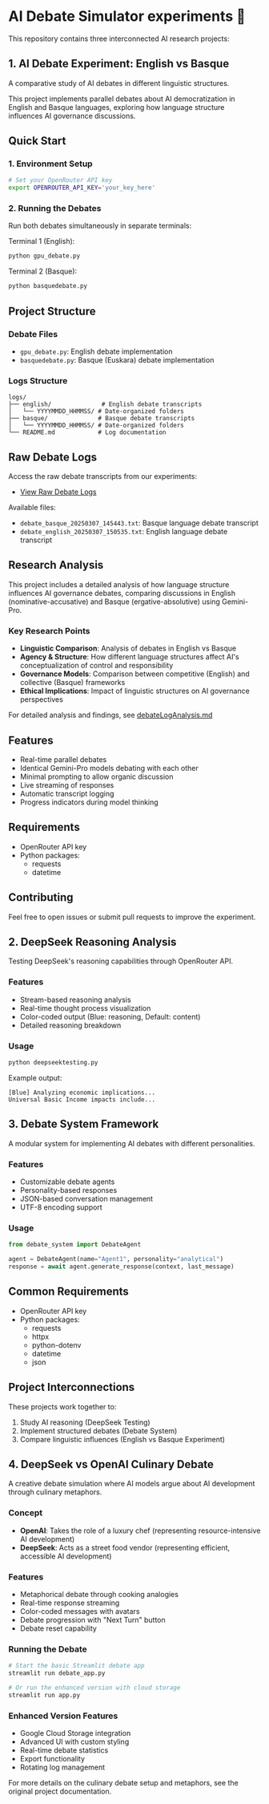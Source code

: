 # AI Debate Simulator experiments 🤖

This repository contains three interconnected AI research projects:

## 1. AI Debate Experiment: English vs Basque

A comparative study of AI debates in different linguistic structures.

This project implements parallel debates about AI democratization in English and Basque languages, exploring how language structure influences AI governance discussions.

## Quick Start

### 1. Environment Setup
```bash
# Set your OpenRouter API key
export OPENROUTER_API_KEY='your_key_here'
```

### 2. Running the Debates

Run both debates simultaneously in separate terminals:

Terminal 1 (English):
```bash
python gpu_debate.py
```

Terminal 2 (Basque):
```bash
python basquedebate.py
```

## Project Structure

### Debate Files
- `gpu_debate.py`: English debate implementation
- `basquedebate.py`: Basque (Euskara) debate implementation

### Logs Structure
```
logs/
├── english/              # English debate transcripts
│   └── YYYYMMDD_HHMMSS/ # Date-organized folders
├── basque/              # Basque debate transcripts
│   └── YYYYMMDD_HHMMSS/ # Date-organized folders
└── README.md            # Log documentation
```

## Raw Debate Logs

Access the raw debate transcripts from our experiments:
- [View Raw Debate Logs](https://drive.google.com/drive/folders/1H_4D9rxHQw8cksLxJ8W-mfGF_3fz0bfL?usp=drive_link)

Available files:
- `debate_basque_20250307_145443.txt`: Basque language debate transcript
- `debate_english_20250307_150535.txt`: English language debate transcript

## Research Analysis

This project includes a detailed analysis of how language structure influences AI governance debates, comparing discussions in English (nominative-accusative) and Basque (ergative-absolutive) using Gemini-Pro.

### Key Research Points
- **Linguistic Comparison**: Analysis of debates in English vs Basque
- **Agency & Structure**: How different language structures affect AI's conceptualization of control and responsibility
- **Governance Models**: Comparison between competitive (English) and collective (Basque) frameworks
- **Ethical Implications**: Impact of linguistic structures on AI governance perspectives

For detailed analysis and findings, see [debateLogAnalysis.md](debateLogAnalysis.md)

## Features
- Real-time parallel debates
- Identical Gemini-Pro models debating with each other
- Minimal prompting to allow organic discussion
- Live streaming of responses
- Automatic transcript logging
- Progress indicators during model thinking

## Requirements
- OpenRouter API key
- Python packages:
  - requests
  - datetime

## Contributing
Feel free to open issues or submit pull requests to improve the experiment.

## 2. DeepSeek Reasoning Analysis

Testing DeepSeek's reasoning capabilities through OpenRouter API.

### Features
- Stream-based reasoning analysis
- Real-time thought process visualization
- Color-coded output (Blue: reasoning, Default: content)
- Detailed reasoning breakdown

### Usage
```bash
python deepseektesting.py
```

Example output:
```
[Blue] Analyzing economic implications...
Universal Basic Income impacts include...
```

## 3. Debate System Framework

A modular system for implementing AI debates with different personalities.

### Features
- Customizable debate agents
- Personality-based responses
- JSON-based conversation management
- UTF-8 encoding support

### Usage
```python
from debate_system import DebateAgent

agent = DebateAgent(name="Agent1", personality="analytical")
response = await agent.generate_response(context, last_message)
```

## Common Requirements

- OpenRouter API key
- Python packages:
  - requests
  - httpx
  - python-dotenv
  - datetime
  - json

## Project Interconnections

These projects work together to:
1. Study AI reasoning (DeepSeek Testing)
2. Implement structured debates (Debate System)
3. Compare linguistic influences (English vs Basque Experiment)

## 4. DeepSeek vs OpenAI Culinary Debate

A creative debate simulation where AI models argue about AI development through culinary metaphors.

### Concept
- **OpenAI**: Takes the role of a luxury chef (representing resource-intensive AI development)
- **DeepSeek**: Acts as a street food vendor (representing efficient, accessible AI development)

### Features
- Metaphorical debate through cooking analogies
- Real-time response streaming
- Color-coded messages with avatars
- Debate progression with "Next Turn" button
- Debate reset capability

### Running the Debate
```bash
# Start the basic Streamlit debate app
streamlit run debate_app.py

# Or run the enhanced version with cloud storage
streamlit run app.py
```

### Enhanced Version Features
- Google Cloud Storage integration
- Advanced UI with custom styling
- Real-time debate statistics
- Export functionality
- Rotating log management

For more details on the culinary debate setup and metaphors, see the original project documentation.